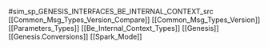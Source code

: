 #sim_sp_GENESIS_INTERFACES_BE_INTERNAL_CONTEXT_src
[[Common_Msg_Types_Version_Compare]]
[[Common_Msg_Types_Version]]
[[Parameters_Types]]
[[Be_Internal_Context_Types]]
[[Genesis]]
[[Genesis.Conversions]]
[[Spark_Mode]]
